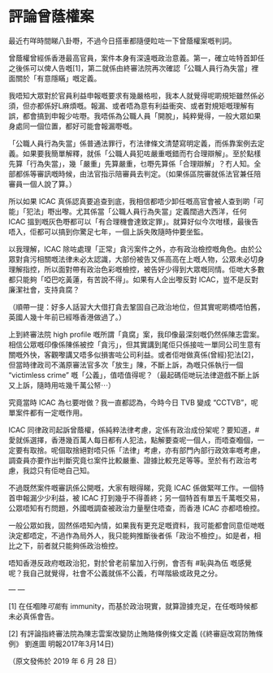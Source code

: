 # 評論曾蔭權案

最近冇咩時間睇八卦嘢，不過今日搭車都隨便𥅈咗一下曾蔭權案嘅判詞。

曾蔭權曾經係香港最高官員，案件本身有深遠嘅政治意義。第一，確立咗特首卸任之後係可以俾人告嘅[1]，第二就係由終審法院再次確認「公職人員行為失當」裡面關於「有意隱瞞」嘅定義。

我唔知大眾對於官員利益申報嘅要求有幾嚴格啦，我本人就覺得呢啲規矩雖然係必須，但亦都係好L麻煩嘅。報漏、或者唔為意有利益衝突、或者對規矩嘅理解有誤，都會搞到申報少咗嘢。我唔係為公職人員「開脫」，純粹覺得，一般大眾如果身處同一個位置，都好可能會報漏嘢嘅。

「公職人員行為失當」係普通法罪行，冇法律條文清楚寫明定義，而係靠案例去定義。如果要我簡單解釋，就係「公職人員犯咗嚴重嘅錯而冇合理辯解」。至於點樣先算「行為失當」，幾「嚴重」先算嚴重，乜嘢先算係「合理辯解」？冇人知。全部都係等審訊嘅時候，由法官指示陪審員去判定。（如果係區院審就係法官兼任陪審員一個人說了算。）

所以如果 ICAC 真係認真要追查到底，我相信都唔少卸任嘅高官會被人查到啲「可能」「犯法」嘢出嚟。尤其係當「公職人員行為失當」定義闊過大西洋，任何 ICAC 搵到嘅灰色嘢都可以「有合理機會達致定罪」。就算好似今次咁樣，最後告唔入，佢都可以搞到你驚足七年，一個上訴失敗隨時仲要坐監。

以我理解，ICAC 除咗處理「正常」貪污案件之外，亦有政治檢控嘅角色。由於公眾對貪污相關嘅法律未必太認識，大部份被告又係高高在上嘅人物，公眾未必切身理解指控，所以面對帶有政治色彩嘅檢控，被告好少得到大眾嘅同情。佢哋大多數都只能夠「啞巴吃黃蓮，有苦說不得」。如果有人企出嚟反對 ICAC，豈不是反對廉潔社會，支持貪腐？

（順帶一提：好多人話習大大借打貪去鞏固自己政治地位，但其實呢啲橋唔怕舊，英國人幾十年前已經喺香港做過了。）

上到終審法院 high profile 嘅所謂「貪腐」案，我印像最深刻嘅仍然係陳志雲案。相信公眾嘅印像係陳係被控「貪污」，但其實講到尾佢只係接咗一單同公司生意有關嘅外快，客觀嚟講又唔多似損害咗公司利益。或者佢咁做真係(曾經)犯法[2]，但當時律政司不滿原審法官多次「放生」陳，不斷上訴，為嘅只係執行一個 “victimless crime” 嘅「公義」，值唔值得呢？（最起碼佢哋玩法律遊戲不斷上訴又上訴，隨時用咗幾千萬公帑⋯）

究竟當時 ICAC 為乜要咁做？我一直都認為，今時今日 TVB 變成 “CCTVB”，呢單案件都有一定嘅作用。

ICAC 同律政司起訴曾蔭權，係純粹法律考慮，定係有政治成份架呢？要知道，#愛就係選擇，香港幾百萬人每日都有人犯法，點解要查呢一個人，而唔查嗰個，一定要有取捨。呢個取捨絕對唔只係「法律」考慮，亦有部門內部行政效率嘅考慮，調查員亦要作出判斷究竟乜案件比較嚴重、證據比較充足等等。至於有冇政治考慮，我諗只有佢哋自己知。

不過既然案件嘅審訊係公開嘅，大家有眼得睇，究竟 ICAC 係做緊咩工作。一個特首申報漏少少利益，被 ICAC 打到幾乎不得善終；另一個特首有單五千萬嘅交易，公眾唔知有冇問題，外國嘅調查被政治力量壓住唔查，而香港 ICAC 亦都唔檢控。

一般公眾如我，固然係唔知內情，如果我有更充足嘅資料，我可能都會同意佢哋嘅決定都唔定，不過作為局外人，我只能夠推斷後者係「政治不檢控」。如是者，相比之下，前者就只能夠係政治檢控。

唔知香港反政府嘅政治犯，對於曾老前輩加入行例，會否有 #恥與為伍 嘅感覺呢？我自己就覺得，社會不公義就係不公義，冇咩階級或政見之分。

— —

[1] 在任嗰陣*可能*有 immunity，而基於政治現實，就算證據充足，在任嘅時候都未必真係會告。

[2] 有評論指終審法院為陳志雲案改變防止賄賂條例條文定義 (《終審庭改寫防賄條例》 劉進圖 明報2017年3月14日)

（原文發佈於 2019 年 6 月 28 日）


